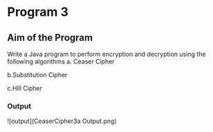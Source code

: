 # Program 3

## Aim of the Program

Write a Java program to perform encryption and decryption using the following algorithms a. Ceaser Cipher

b.Substitution Cipher

c.Hill Cipher

### Output
![output](CeaserCipher3a Output.png)
